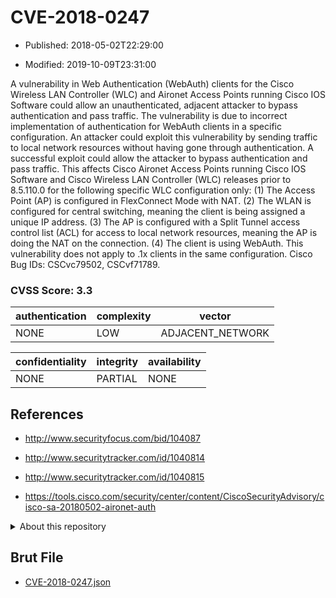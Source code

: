 # CVE-2018-0247

- Published: 2018-05-02T22:29:00

- Modified: 2019-10-09T23:31:00

A vulnerability in Web Authentication (WebAuth) clients for the Cisco Wireless LAN Controller (WLC) and Aironet Access Points running Cisco IOS Software could allow an unauthenticated, adjacent attacker to bypass authentication and pass traffic. The vulnerability is due to incorrect implementation of authentication for WebAuth clients in a specific configuration. An attacker could exploit this vulnerability by sending traffic to local network resources without having gone through authentication. A successful exploit could allow the attacker to bypass authentication and pass traffic. This affects Cisco Aironet Access Points running Cisco IOS Software and Cisco Wireless LAN Controller (WLC) releases prior to 8.5.110.0 for the following specific WLC configuration only: (1) The Access Point (AP) is configured in FlexConnect Mode with NAT. (2) The WLAN is configured for central switching, meaning the client is being assigned a unique IP address. (3) The AP is configured with a Split Tunnel access control list (ACL) for access to local network resources, meaning the AP is doing the NAT on the connection. (4) The client is using WebAuth. This vulnerability does not apply to .1x clients in the same configuration. Cisco Bug IDs: CSCvc79502, CSCvf71789.

### CVSS Score: **3.3**

| authentication | complexity | vector |
| --- | --- | --- |
| NONE | LOW | ADJACENT_NETWORK |

| confidentiality | integrity | availability |
| --- | --- | --- |
| NONE | PARTIAL | NONE |

## References

* http://www.securityfocus.com/bid/104087

* http://www.securitytracker.com/id/1040814

* http://www.securitytracker.com/id/1040815

* https://tools.cisco.com/security/center/content/CiscoSecurityAdvisory/cisco-sa-20180502-aironet-auth

<details>
<summary>About this repository</summary> 

  This repository is part of the project [Live Hack CVE](https://github.com/Live-Hack-CVE). Main website can be found [www.live-hack.org](https://www.live-hack.org) 
  
  Made by [Sn0wAlice](https://github.com/Sn0wAlice) for the people that care about security and need to have a feed of the latest CVEs. Hope you enjoy it, don't forget to star the repo and follow me on [Twitter](https://twitter.com/Sn0wAlice) and [Github](https://github.com/Sn0wAlice). And that is my [personnal website](https://www.alice-snow.me/)

  - [Home Page](https://github.com/Live-Hack-CVE)
  - [Framework](https://github.com/Live-Hack-CVE/cve-framework)
  - [CVE database](https://github.com/Live-Hack-CVE/full_database)
  - [Changelog](https://github.com/Live-Hack-CVE/Changelog)
</details>

## Brut File

* [CVE-2018-0247.json](https://raw.githubusercontent.com/Live-Hack-CVE/full_database/main/cves/2018/CVE-2018-0247.json)

